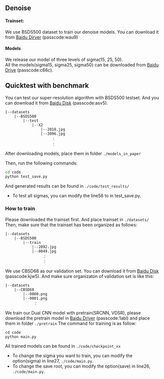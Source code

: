 ## Denoise

#### Trainset:
We use BSDS500 dataset to train our denoise models. You can download it from [Baidu Dirver](https://pan.baidu.com/s/1NPacibQm1rMV6CpP1YaZ6A) (passcode:wau9) 

#### Models
We release our model of three levels of sigma(15, 25, 50).   
All the models(sigma15, sigma25, sigma50) can be downloaded from [Baidu Drive](https://pan.baidu.com/s/1sumwg-bg-teSwEOxWbNQGg) (passcode:c66c).

## Quicktest with benchmark
You can test our super-resolution algorithm with BSDS500 testset. And you can download it from [Baidu Disk](https://pan.baidu.com/s/1OTFuML0kjJFxOIkbeU1_bw) (passcode:asv5).   
```
|--datasets  
    |--BSDS500  
        |--test
            |--X2
                |--2018.jpg  
                |--3096.jpg  
                     ：   
                     ： 
```
After downloading models, place them in folder ``./models_in_paper``

Then, run the following commands:
```bash
cd code
python test_save.py
```
And generated results can be found in ``./code/test_results/``
  * To test all sigmas, you can modify the line56 to in test_save.py.   
  

### How to train
Please downloaded the trainset first. And place trainset in ``./datasets/``
Then, make sure that the trainset has been organized as follows:
```
|--datasets
    |--BSDS500  
        |--train
            |--2092.jpg
            |--8049.jpg
                 ：   
                 ： 
```
We use CBSD68 as our validation set. You can download it from [Baidu Disk](https://pan.baidu.com/s/1xinhwu8z4zZU45Y7MDDRLQ) (passcode:kjw5). And make sure organizaton of validation set is like this:  
```
|--datasets
    |--CBSD68  
        |--0000.png
        |--0001.png
             ： 
```


We train our Dual CNN model with pretrain(SRCNN, VDSR), please download the pretrain model in [Baidu Driver](https://pan.baidu.com/s/1xP_A4XofJ_Du0rWEA67Qng) (passcode:1abl) and place them in folder ``./pretrain``
The command for training is as follow:
```
cd code
python main.py 
```
All trained models can be found in ``./code/checkpoint_xx``
  * To change the sigma you want to train, you can modify the option(sigma) in line27, ``./code/main.py``.  
  * To change the save root, you can modify the option(save) in line26, ``./code/main.py``.  